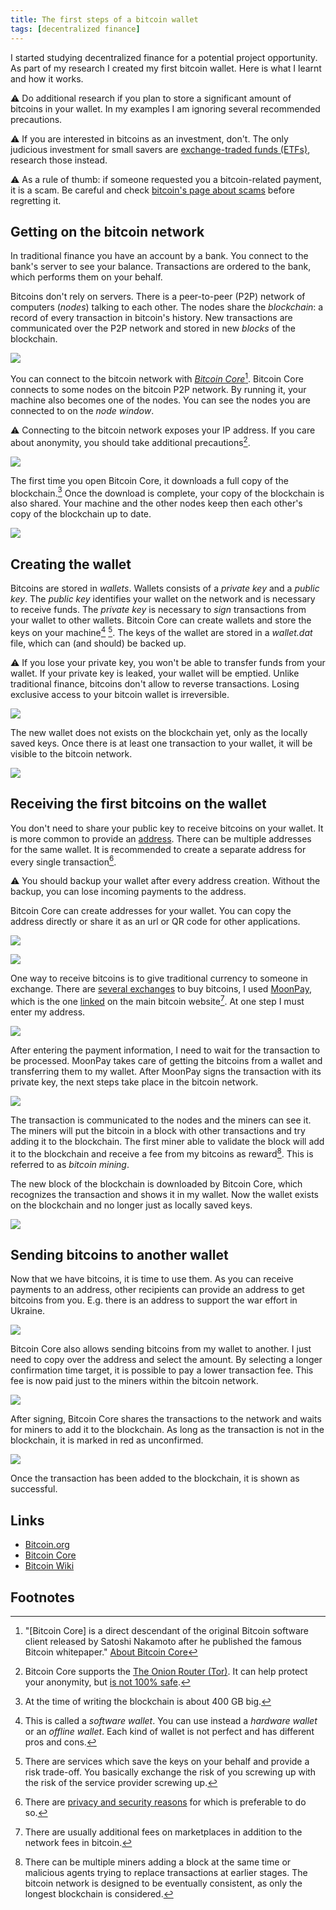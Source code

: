 ```yaml
---
title: The first steps of a bitcoin wallet
tags: [decentralized finance]
---
```


I started studying decentralized finance for a potential project opportunity.
As part of my research I created my first bitcoin wallet.
Here is what I learnt and how it works.

⚠️ Do additional research if you plan to store a significant amount of bitcoins in your wallet.
In my examples I am ignoring several recommended precautions.

⚠️ If you are interested in bitcoins as an investment, don't.
The only judicious investment for small savers are [exchange-traded funds (ETFs)](https://en.wikipedia.org/wiki/Exchange-traded_fund), research those instead.

⚠️ As a rule of thumb: if someone requested you a bitcoin-related payment, it is a scam.
Be careful and check [bitcoin's page about scams](https://bitcoin.org/en/scams) before regretting it.   


## Getting on the bitcoin network

In traditional finance you have an account by a bank.
You connect to the bank's server to see your balance.
Transactions are ordered to the bank, which performs them on your behalf.

Bitcoins don't rely on servers.
There is a peer-to-peer (P2P) network of computers (*nodes*) talking to each other.
The nodes share the *blockchain*: a record of every transaction in bitcoin's history.
New transactions are communicated over the P2P network and stored in new *blocks* of the blockchain.

![](/assets/2022/bitcoin-wallet/de-centralized-finance.png)

You can connect to the bitcoin network with [*Bitcoin Core*](https://bitcoincore.org/)[^1].
Bitcoin Core connects to some nodes on the bitcoin P2P network.
By running it, your machine also becomes one of the nodes.
You can see the nodes you are connected to on the *node window*.

⚠️ Connecting to the bitcoin network exposes your IP address.
If you care about anonymity, you should take additional precautions[^2].

![](/assets/2022/bitcoin-wallet/node-window.png)

The first time you open Bitcoin Core, it downloads a full copy of the blockchain.[^3]
Once the download is complete, your copy of the blockchain is also shared.
Your machine and the other nodes keep then each other's copy of the blockchain up to date.

![](/assets/2022/bitcoin-wallet/download-blockchain.png)


## Creating the wallet

Bitcoins are stored in *wallets*.
Wallets consists of a *private key* and a *public key*.
The *public key* identifies your wallet on the network and is necessary to receive funds.
The *private key* is necessary to *sign* transactions from your wallet to other wallets.
Bitcoin Core can create wallets and store the keys on your machine[^5] [^6].
The keys of the wallet are stored in a *wallet.dat* file, which can (and should) be backed up.

⚠️ If you lose your private key, you won't be able to transfer funds from your wallet.
If your private key is leaked, your wallet will be emptied.
Unlike traditional finance, bitcoins don't allow to reverse transactions.
Losing exclusive access to your bitcoin wallet is irreversible.

![](/assets/2022/bitcoin-wallet/bitcoin-core-create-wallet.png)

The new wallet does not exists on the blockchain yet, only as the locally saved keys.
Once there is at least one transaction to your wallet, it will be visible to the bitcoin network.

![](/assets/2022/bitcoin-wallet/empty-wallet.png)


## Receiving the first bitcoins on the wallet

You don't need to share your public key to receive bitcoins on your wallet.
It is more common to provide an [address](https://en.bitcoin.it/wiki/Invoice_address).
There can be multiple addresses for the same wallet.
It is recommended to create a separate address for every single transaction[^7].

⚠️ You should backup your wallet after every address creation.
Without the backup, you can lose incoming payments to the address.

Bitcoin Core can create addresses for your wallet.
You can copy the address directly or share it as an url or QR code for other applications.

![](/assets/2022/bitcoin-wallet/bitcoin-core-create-address.png)

![](/assets/2022/bitcoin-wallet/bitcoin-core-my-first-payment-address.png)

One way to receive bitcoins is to give traditional currency to someone in exchange.
There are [several exchanges](https://bitcoin.org/en/exchanges) to buy bitcoins, I used [MoonPay](https://www.moonpay.com), which is the one [linked](https://bitcoin.org/en/buy) on the main bitcoin website[^8].
At one step I must enter my address.

![](/assets/2022/bitcoin-wallet/moonpay-insert-address.png)

After entering the payment information, I need to wait for the transaction to be processed.
MoonPay takes care of getting the bitcoins from a wallet and transferring them to my wallet.
After MoonPay signs the transaction with its private key, the next steps take place in the bitcoin network.

![](/assets/2022/bitcoin-wallet/moonpay-processing.png)

The transaction is communicated to the nodes and the miners can see it.
The miners will put the bitcoin in a block with other transactions and try adding it to the blockchain.
The first miner able to validate the block will add it to the blockchain and receive a fee from my bitcoins as reward[^9].
This is referred to as *bitcoin mining*.

The new block of the blockchain is downloaded by Bitcoin Core, which recognizes the transaction and shows it in my wallet.
Now the wallet exists on the blockchain and no longer just as locally saved keys.

![](/assets/2022/bitcoin-wallet/bitcoin-core-payment-received.png)


## Sending bitcoins to another wallet

Now that we have bitcoins, it is time to use them.
As you can receive payments to an address, other recipients can provide an address to get bitcoins from you.
E.g. there is an address to support the war effort in Ukraine.

![](/assets/2022/bitcoin-wallet/ukraine-donate.png)

Bitcoin Core also allows sending bitcoins from my wallet to another.
I just need to copy over the address and select the amount.
By selecting a longer confirmation time target, it is possible to pay a lower transaction fee.
This fee is now paid just to the miners within the bitcoin network.

![](/assets/2022/bitcoin-wallet/bitcoin-core-send-ukraine.png)

After signing, Bitcoin Core shares the transactions to the network and waits for miners to add it to the blockchain.
As long as the transaction is not in the blockchain, it is marked in red as unconfirmed.

![](/assets/2022/bitcoin-wallet/bitcoin-core-unconfirmed-transaction.png)

Once the transaction has been added to the blockchain, it is shown as successful.


## Links

- [Bitcoin.org](https://bitcoin.org/en/)
- [Bitcoin Core](https://bitcoincore.org/)
- [Bitcoin Wiki](https://en.bitcoin.it/wiki/Main_Page)


## Footnotes

[^1]: "[Bitcoin Core] is a direct descendant of the original Bitcoin software client released by Satoshi Nakamoto after he published the famous Bitcoin whitepaper." [About Bitcoin Core](https://bitcoincore.org/en/about/)

[^2]: Bitcoin Core supports the [The Onion Router (Tor)](https://en.bitcoin.it/wiki/Tor). It can help protect your anonymity, but [is not 100% safe](https://www.youtube.com/watch?v=r1z5y8mMi6M).

[^3]: At the time of writing the blockchain is about 400 GB big.

[^5]: This is called a *software wallet*. You can use instead a *hardware wallet* or an *offline wallet*. Each kind of wallet is not perfect and has different pros and cons.

[^6]: There are services which save the keys on your behalf and provide a risk trade-off. You basically exchange the risk of you screwing up with the risk of the service provider screwing up.

[^7]: There are [privacy and security reasons](https://en.bitcoin.it/wiki/Address_reuse) for which is preferable to do so.

[^8]: There are usually additional fees on marketplaces in addition to the network fees in bitcoin.

[^9]: There can be multiple miners adding a block at the same time or malicious agents trying to replace transactions at earlier stages. The bitcoin network is designed to be eventually consistent, as only the longest blockchain is considered.  
